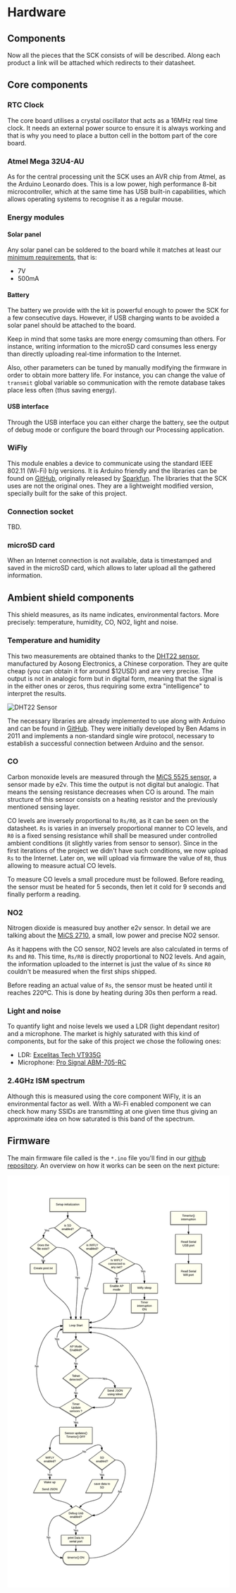 # Hardware

## Components

Now all the pieces that the SCK consists of will be described. Along each product a link will be attached which redirects to their datasheet.

## Core components
### RTC Clock
The core board utilises a crystal oscillator that acts as a 16MHz real time clock. It needs an external power source to ensure it is always working and that is why you need to place a button cell in the bottom part of the core board.

### Atmel Mega 32U4-AU
As for the central processing unit the SCK uses an AVR chip from Atmel, as the Arduino Leonardo does. This is a low power, high performance 8-bit microcontroller, which at the same time has USB built-in capabilities, which allows operating systems to recognise it as a regular mouse.

### Energy modules
#### Solar panel
Any solar panel can be soldered to the board while it matches at least our [minimum requirements](http://#), that is:
- 7V
- 500mA

#### Battery
The battery we provide with the kit is powerful enough to power the SCK for a few consecutive days. However, if USB charging wants to be avoided a solar panel should be attached to the board.

Keep in mind that some tasks are more energy comsuming than others. For instance, writing information to the microSD card consumes less energy than directly uploading real-time information to the Internet.

Also, other parameters can be tuned by manually modifying the firmware in order to obtain more battery life. For instance, you can change the value of `transmit` global variable so communication with the remote database takes place less often (thus saving energy).

#### USB interface
Through the USB interface you can either charge the battery, see the output of debug mode or configure the board through our Processing application.

### WiFly
This module enables a device to communicate using the standard IEEE 802.11 (Wi-Fi) b/g versions. It is Arduino friendly and the libraries can be found on [GitHub](https://github.com/sparkfun/WiFly-Shield), originally released by [Sparkfun](http://sparkfun.com). The libraries that the SCK uses are not the original ones. They are a lightweight modified version, specially built for the sake of this project.

### Connection socket
TBD.

### microSD card
When an Internet connection is not available, data is timestamped and saved in the microSD card, which allows to later upload all the gathered information.

## Ambient shield components
This shield measures, as its name indicates, environmental factors. More precisely: temperature, humidity, CO, NO2, light and noise.

### Temperature and humidity
This two measurements are obtained thanks to the [DHT22 sensor](http://dlnmh9ip6v2uc.cloudfront.net/datasheets/Sensors/Weather/RHT03.pdf), manufactured by Aosong Electronics, a Chinese corporation. They are quite cheap (you can obtain it for around $12USD) and are very precise. The output is not in analogic form but in digital form, meaning that the signal is in the either ones or zeros, thus requiring some extra "intelligence" to interpret the results.

![DHT22 Sensor](../pics/dht22)

The necessary libraries are already implemented to use along with Arduino and can be found in [GitHub](https://github.com/nethoncho/Arduino-DHT22). They were initially developed by Ben Adams in 2011 and implements a non-standard single wire protocol, necessary to establish a successful connection between Arduino and the sensor.

### CO
Carbon monoxide levels are measured through the [MiCS 5525 sensor](http://www.e2v.com/e2v/assets/File/sensors_datasheets/metal_oxide/MICS-5525.pdf), a sensor made by e2v. This time the output is not digital but analogic. That means the sensing resistance decreases when CO is around. The main structure of this sensor consists on a heating resistor and the previously mentioned sensing layer. 

CO levels are inversely proportional to `Rs/R0`, as it can be seen on the datasheet. `Rs` is varies in an inversely proportional manner to CO levels, and `R0` is a fixed sensing resistance whill shall be measured under controlled ambient conditions (it slightly varies from sensor to sensor). Since in the first iterations of the project we didn't have such conditions, we now upload `Rs` to the Internet. Later on, we will upload via firmware the value of `R0`, thus allowing to measure actual CO levels.

To measure CO levels a small procedure must be followed. Before reading, the sensor must be heated for 5 seconds, then let it cold for 9 seconds and finally perform a reading.


### NO2
Nitrogen dioxide is measured buy another e2v sensor. In detail we are talking about the [MiCS 2710](http://www.e2v.com/e2v/assets/File/sensors_datasheets/metal_oxide/MICS-2710.pdf), a small, low power and precise NO2 sensor.

As it happens with the CO sensor, NO2 levels are also calculated in terms of `Rs` and `R0`. This time, `Rs/R0` is directly proportional to NO2 levels. And again, the information uploaded to the internet is just the value of `Rs` since `R0` couldn't be measured when the first ships shipped.

Before reading an actual value of `Rs`, the sensor must be heated until it reaches 220ºC. This is done by heating during 30s then perform a read.

### Light and noise
To quantify light and noise levels we used a LDR (light dependant resitor) and a microphone. The market is highly saturated with this kind of components, but for the sake of this project we chose the following ones:
- LDR: [Excelitas Tech VT935G](http://www.farnell.com/datasheets/1475763.pdf)
- Microphone: [Pro Signal ABM-705-RC](http://www.farnell.com/datasheets/1671459.pdf)

### 2.4GHz ISM spectrum
Although this is measured using the core component WiFly, it is an environmental factor as well. With a Wi-Fi enabled component we can check how many SSIDs are transmitting at one given time thus giving an approximate idea on how saturated is this band of the spectrum.

## Firmware
The main firmware file called is the `*.ino` file you'll find in our [github repository](https://github.com/fablabbcn/Smart-Citizen-Kit). An overview on how it works can be seen on the next picture:

![SCK firmware flow diagram](../pics/SCK_firm.png)
